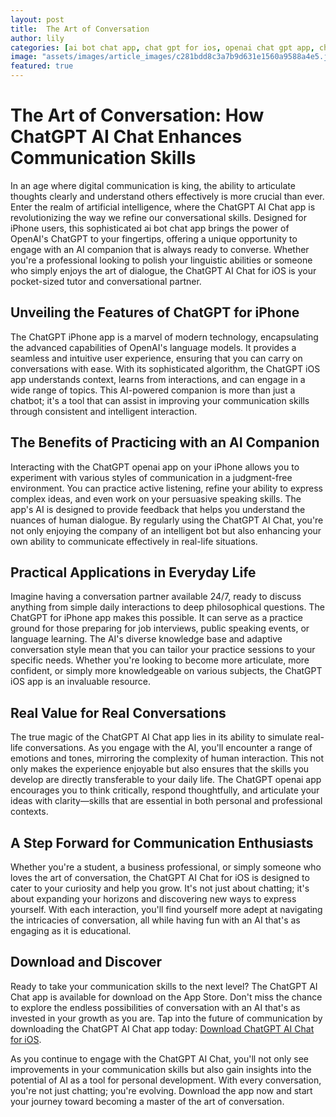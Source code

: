 ```yaml
---
layout: post
title:  The Art of Conversation
author: lily
categories: [ai bot chat app, chat gpt for ios, openai chat gpt app, chat gpt openai app, chatgpt for iphone, chatgpt iphone, chatgpt ios]
image: "assets/images/article_images/c281bdd8c3a7b9d631e1560a9588a4e5.jpg"
featured: true
---
```


# The Art of Conversation: How ChatGPT AI Chat Enhances Communication Skills

In an age where digital communication is king, the ability to articulate thoughts clearly and understand others effectively is more crucial than ever. Enter the realm of artificial intelligence, where the ChatGPT AI Chat app is revolutionizing the way we refine our conversational skills. Designed for iPhone users, this sophisticated ai bot chat app brings the power of OpenAI's ChatGPT to your fingertips, offering a unique opportunity to engage with an AI companion that is always ready to converse. Whether you're a professional looking to polish your linguistic abilities or someone who simply enjoys the art of dialogue, the ChatGPT AI Chat for iOS is your pocket-sized tutor and conversational partner.

## Unveiling the Features of ChatGPT for iPhone

The ChatGPT iPhone app is a marvel of modern technology, encapsulating the advanced capabilities of OpenAI's language models. It provides a seamless and intuitive user experience, ensuring that you can carry on conversations with ease. With its sophisticated algorithm, the ChatGPT iOS app understands context, learns from interactions, and can engage in a wide range of topics. This AI-powered companion is more than just a chatbot; it's a tool that can assist in improving your communication skills through consistent and intelligent interaction.

## The Benefits of Practicing with an AI Companion

Interacting with the ChatGPT openai app on your iPhone allows you to experiment with various styles of communication in a judgment-free environment. You can practice active listening, refine your ability to express complex ideas, and even work on your persuasive speaking skills. The app's AI is designed to provide feedback that helps you understand the nuances of human dialogue. By regularly using the ChatGPT AI Chat, you're not only enjoying the company of an intelligent bot but also enhancing your own ability to communicate effectively in real-life situations.

## Practical Applications in Everyday Life

Imagine having a conversation partner available 24/7, ready to discuss anything from simple daily interactions to deep philosophical questions. The ChatGPT for iPhone app makes this possible. It can serve as a practice ground for those preparing for job interviews, public speaking events, or language learning. The AI's diverse knowledge base and adaptive conversation style mean that you can tailor your practice sessions to your specific needs. Whether you're looking to become more articulate, more confident, or simply more knowledgeable on various subjects, the ChatGPT iOS app is an invaluable resource.

## Real Value for Real Conversations

The true magic of the ChatGPT AI Chat app lies in its ability to simulate real-life conversations. As you engage with the AI, you'll encounter a range of emotions and tones, mirroring the complexity of human interaction. This not only makes the experience enjoyable but also ensures that the skills you develop are directly transferable to your daily life. The ChatGPT openai app encourages you to think critically, respond thoughtfully, and articulate your ideas with clarity—skills that are essential in both personal and professional contexts.

## A Step Forward for Communication Enthusiasts

Whether you're a student, a business professional, or simply someone who loves the art of conversation, the ChatGPT AI Chat for iOS is designed to cater to your curiosity and help you grow. It's not just about chatting; it's about expanding your horizons and discovering new ways to express yourself. With each interaction, you'll find yourself more adept at navigating the intricacies of conversation, all while having fun with an AI that's as engaging as it is educational.

## Download and Discover

Ready to take your communication skills to the next level? The ChatGPT AI Chat app is available for download on the App Store. Don't miss the chance to explore the endless possibilities of conversation with an AI that's as invested in your growth as you are. Tap into the future of communication by downloading the ChatGPT AI Chat app today: [Download ChatGPT AI Chat for iOS](https://apps.apple.com/us/app/ai-ask-chat-with-ai-bots/id6472484891).

As you continue to engage with the ChatGPT AI Chat, you'll not only see improvements in your communication skills but also gain insights into the potential of AI as a tool for personal development. With every conversation, you're not just chatting; you're evolving. Download the app now and start your journey toward becoming a master of the art of conversation.